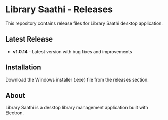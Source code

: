 # Library Saathi - Releases

This repository contains release files for Library Saathi desktop application.

## Latest Release
- **v1.0.14** - Latest version with bug fixes and improvements

## Installation
Download the Windows installer (.exe) file from the releases section.

## About
Library Saathi is a desktop library management application built with Electron.
